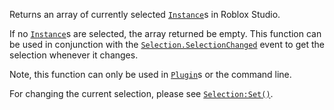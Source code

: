 Returns an array of currently selected [`Instance`](https://create.roblox.com/docs/reference/engine/classes/Instance)s in Roblox Studio.

If no [`Instance`](https://create.roblox.com/docs/reference/engine/classes/Instance)s are selected, the array returned be empty. This
function can be used in conjunction with the
[`Selection.SelectionChanged`](https://create.roblox.com/docs/reference/engine/classes/Selection#SelectionChanged) event to get the selection whenever it
changes.

Note, this function can only be used in [`Plugin`](https://create.roblox.com/docs/reference/engine/classes/Plugin)s or the command
line.

For changing the current selection, please see [`Selection:Set()`](https://create.roblox.com/docs/reference/engine/classes/Selection#Set).
